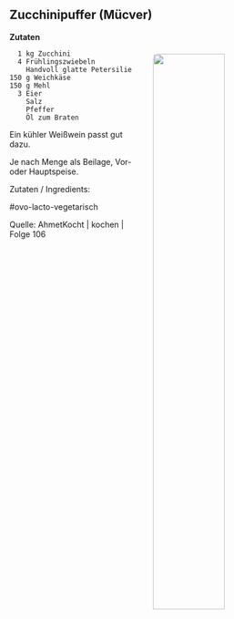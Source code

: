 Zucchinipuffer (Mücver)
-----------------------

<img align='right' style="margin:5ex 0 1ex 1em;border-radius:8px" width="50%" src="https://leckere-rezepte.de/images/QC-approved.svg">

**Zutaten**

```
  1 kg Zucchini
  4 Frühlingszwiebeln
    Handvoll glatte Petersilie
150 g Weichkäse
150 g Mehl
  3 Eier
    Salz
    Pfeffer
    Öl zum Braten
```

Ein kühler Weißwein passt gut dazu.

Je nach Menge als Beilage, Vor- oder Hauptspeise.

Zutaten / Ingredients:

#ovo-lacto-vegetarisch

Quelle: AhmetKocht |  kochen | Folge 106
